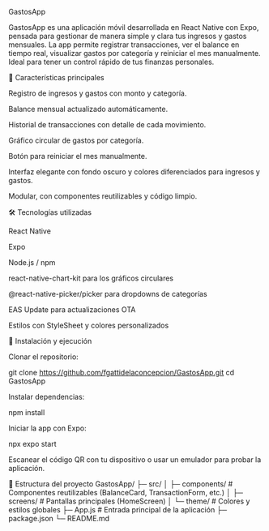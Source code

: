 GastosApp

GastosApp es una aplicación móvil desarrollada en React Native con Expo, pensada para gestionar de manera simple y clara tus ingresos y gastos mensuales. La app permite registrar transacciones, ver el balance en tiempo real, visualizar gastos por categoría y reiniciar el mes manualmente. Ideal para tener un control rápido de tus finanzas personales.

📱 Características principales

Registro de ingresos y gastos con monto y categoría.

Balance mensual actualizado automáticamente.

Historial de transacciones con detalle de cada movimiento.

Gráfico circular de gastos por categoría.

Botón para reiniciar el mes manualmente.

Interfaz elegante con fondo oscuro y colores diferenciados para ingresos y gastos.

Modular, con componentes reutilizables y código limpio.

🛠 Tecnologías utilizadas

React Native

Expo

Node.js / npm

react-native-chart-kit para los gráficos circulares

@react-native-picker/picker para dropdowns de categorías

EAS Update para actualizaciones OTA

Estilos con StyleSheet y colores personalizados

🚀 Instalación y ejecución

Clonar el repositorio:

git clone https://github.com/fgattidelaconcepcion/GastosApp.git
cd GastosApp


Instalar dependencias:

npm install


Iniciar la app con Expo:

npx expo start


Escanear el código QR con tu dispositivo o usar un emulador para probar la aplicación.

🧩 Estructura del proyecto
GastosApp/
├─ src/
│  ├─ components/      # Componentes reutilizables (BalanceCard, TransactionForm, etc.)
│  ├─ screens/         # Pantallas principales (HomeScreen)
│  └─ theme/           # Colores y estilos globales
├─ App.js               # Entrada principal de la aplicación
├─ package.json
└─ README.md

